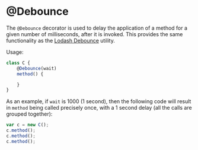 # @Debounce

The `@Debounce` decorator is used to delay the application of a method for a given number of milliseconds, after it is invoked. This provides the same functionality as the [Lodash Debounce](https://lodash.com/docs/4.17.2#debounce) utility.

Usage:

```jsx
class C {
    @Debounce(wait)
    method() {

    }
}
```

As an example, if `wait` is 1000 (1 second), then the following code will result in `method` being called precisely once, with a 1 second delay (all the calls are grouped together):

```jsx
var c = new C();
c.method();
c.method();
c.method();
```
